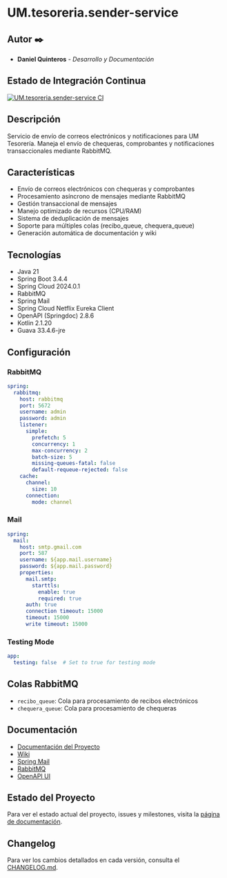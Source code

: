 # UM.tesoreria.sender-service

## Autor ✒️

* **Daniel Quinteros** - *Desarrollo y Documentación*

## Estado de Integración Continua

[![UM.tesoreria.sender-service CI](https://github.com/UM-services/UM.tesoreria.sender-service/actions/workflows/maven.yml/badge.svg?branch=main)](https://github.com/UM-services/UM.tesoreria.sender-service/actions/workflows/maven.yml)

## Descripción

Servicio de envío de correos electrónicos y notificaciones para UM Tesorería. Maneja el envío de chequeras, comprobantes y notificaciones transaccionales mediante RabbitMQ.

## Características

- Envío de correos electrónicos con chequeras y comprobantes
- Procesamiento asíncrono de mensajes mediante RabbitMQ
- Gestión transaccional de mensajes
- Manejo optimizado de recursos (CPU/RAM)
- Sistema de deduplicación de mensajes
- Soporte para múltiples colas (recibo_queue, chequera_queue)
- Generación automática de documentación y wiki

## Tecnologías

- Java 21
- Spring Boot 3.4.4
- Spring Cloud 2024.0.1
- RabbitMQ
- Spring Mail
- Spring Cloud Netflix Eureka Client
- OpenAPI (Springdoc) 2.8.6
- Kotlin 2.1.20
- Guava 33.4.6-jre

## Configuración

### RabbitMQ

```yaml
spring:
  rabbitmq:
    host: rabbitmq
    port: 5672
    username: admin
    password: admin
    listener:
      simple:
        prefetch: 5
        concurrency: 1
        max-concurrency: 2
        batch-size: 5
        missing-queues-fatal: false
        default-requeue-rejected: false
    cache:
      channel:
        size: 10
      connection:
        mode: channel
```

### Mail

```yaml
spring:
  mail:
    host: smtp.gmail.com
    port: 587
    username: ${app.mail.username}
    password: ${app.mail.password}
    properties:
      mail.smtp:
        starttls:
          enable: true
          required: true
      auth: true
      connection timeout: 15000
      timeout: 15000
      write timeout: 15000
```

### Testing Mode

```yaml
app:
  testing: false  # Set to true for testing mode
```

## Colas RabbitMQ

- `recibo_queue`: Cola para procesamiento de recibos electrónicos
- `chequera_queue`: Cola para procesamiento de chequeras

## Documentación

- [Documentación del Proyecto](https://um-services.github.io/UM.tesoreria.sender-service)
- [Wiki](https://github.com/UM-services/UM.tesoreria.sender-service/wiki)
- [Spring Mail](https://docs.spring.io/spring-framework/reference/integration/email.html)
- [RabbitMQ](https://www.rabbitmq.com/documentation.html)
- [OpenAPI UI](http://localhost:8080/swagger-ui.html)

## Estado del Proyecto

Para ver el estado actual del proyecto, issues y milestones, visita la [página de documentación](https://um-services.github.io/UM.tesoreria.sender-service/project-documentation.html).

## Changelog

Para ver los cambios detallados en cada versión, consulta el [CHANGELOG.md](CHANGELOG.md).

